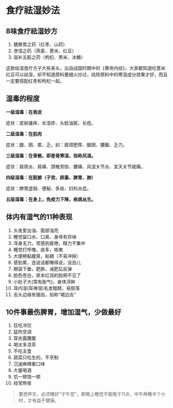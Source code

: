 # 食疗祛湿妙法

## 8味食疗祛湿妙方

1. 健脾胃之药（红枣、山药）
2. 渗湿之药（燕麦、薏米、红豆）
3. 滋补五脏之药（枸杞、黑米、冰糖）

这款祛湿食疗方子大有来头，出自战国时期中的《黄帝内经》，大家都知道吃薏米红豆可以祛湿，却不知道原料要细火炒过，祛除原料中的寒湿成分效果才好，而且一定要搭配红枣和枸杞一起。

## 湿毒的程度

__一级湿毒：在表皮__

症状：皮肤骚痒、长湿疹、头脸油腻、长痘。

__二级湿毒：在肌肉__

症状：酸、困、累、乏。如：肩颈肥厚、酸困、腰酸、乏力。

__三级湿毒：在骨骼，即是骨寒湿，俗称风湿。__

症状：肩周炎、肩痛、颈椎劳损、腰痛、风湿关节炎、变天关节就痛。

__四级湿毒：在脏腑（子宫、卵巢、脾胃、肺）__

症状：脾胃虚弱、便秘、多痰、妇科炎症。

__五级湿毒：在身上，免疫力下降，疾病丛生。__

## 体内有湿气的11种表现

1. 头发爱出油、面部油亮
2. 睡觉留口水、口臭、身体有异味
3. 浑身无力，常感到疲倦，精力不集中
4. 睡觉打呼噜，痰多，咳嗽
5. 大便稀黏腥臭，粘稠（不易冲掉）
6. 感到累，连说话都懒得说，没劲儿
7. 眼袋下垂，肥胖，减肥后反弹
8. 脸色苍白，原本红润的脸颊不见了
9. 小肚子大(常有胀气)，身体浮肿
10. 耳内湿(耳禅湿)毛发粗糙，易脱落
11. 舌头边缘有锯齿，俗称“裙边舌”

## 10件事最伤脾胃，增加湿气，少做最好

1. 狂吃冷饮
2. 猛吹空调
3. 穿衣露腰腹
4. 喝太多凉茶
5. 不吃主食
6. 蔬菜只吃生的，不烹制
7. 沉迷麻辣重口味
8. 大量喝酒
9. 饥一顿饱一顿
10. 经常熬夜
> 要想养生，必须睡好“子午觉”，即晚上睡觉不能晚于11点，中午再睡半个小时，才有益于健康。
